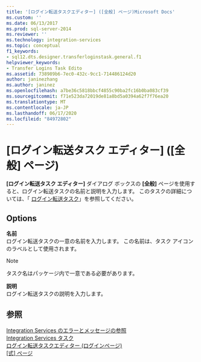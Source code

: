 ```yaml
---
title: '[ログイン転送タスクエディター] ([全般] ページ)Microsoft Docs'
ms.custom: ''
ms.date: 06/13/2017
ms.prod: sql-server-2014
ms.reviewer: ''
ms.technology: integration-services
ms.topic: conceptual
f1_keywords:
- sql12.dts.designer.transferloginstask.general.f1
helpviewer_keywords:
- Transfer Logins Task Edito
ms.assetid: 738989b6-7ec0-432c-9cc1-714486124d20
author: janinezhang
ms.author: janinez
ms.openlocfilehash: a7be36c5818bbcf4855c90ba2fc16b0ba083cf39
ms.sourcegitcommit: f71e523da72019de81a8bd5a0394a62f7f76ea20
ms.translationtype: MT
ms.contentlocale: ja-JP
ms.lasthandoff: 06/17/2020
ms.locfileid: "84972802"
---
```

# <a name="transfer-logins-task-editor-general-page"></a>[ログイン転送タスク エディター] ([全般] ページ)
  **[ログイン転送タスク エディター]** ダイアログ ボックスの **[全般]** ページを使用すると、ログイン転送タスクの名前と説明を入力します。 このタスクの詳細については、「 [ログイン転送タスク](control-flow/transfer-logins-task.md)」を参照してください。  
  
## <a name="options"></a>Options  
 **名前**  
 ログイン転送タスクの一意の名前を入力します。 この名前は、タスク アイコンのラベルとして使用されます。  
  
> [!NOTE]  
>  タスク名はパッケージ内で一意である必要があります。  
  
 **説明**  
 ログイン転送タスクの説明を入力します。  
  
## <a name="see-also"></a>参照  
 [Integration Services のエラーとメッセージの参照](../../2014/integration-services/integration-services-error-and-message-reference.md)   
 [Integration Services タスク](control-flow/integration-services-tasks.md)   
 [ログイン転送タスクエディター &#40;ログインページ&#41;](../../2014/integration-services/transfer-logins-task-editor-logins-page.md)   
 [[式] ページ](expressions/expressions-page.md)  
  
  
